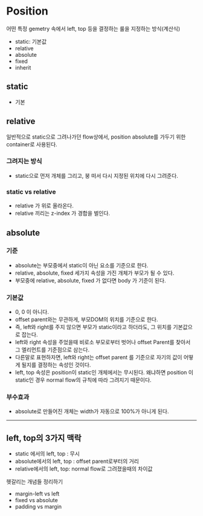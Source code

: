 # Position

어떤 특정 gemetry 속에서 left, top 등을 결정하는 룰을 지정하는 방식(계산식)

- static: 기본값
- relative
- absolute
- fixed
- inherit



## static

- 기본



## relative

일반적으로 static으로 그려나가던 flow상에서, position absolute를 가두기 위한 container로 사용된다. 

### 그려지는 방식

- static으로 먼저 개체를 그리고, 붕 떠서 다시 지정된 위치에 다시 그려준다.

### static vs relative

- relative 가 위로 올라온다. 
- relative 끼리는 z-index 가 경합을 벌인다. 



## absolute



### 기준

- absolute는 부모중에서 static이 아닌 요소를 기준으로 한다. 
- relative, absolute, fixed 세가지 속성을 가진 개체가 부모가 될 수 있다. 
- 부모중에 relative, absolute, fixed 가 없다면 body 가 기준이 된다. 



### 기본값

- 0, 0 이 아니다.
- offset parent와는 무관하게, 부모DOM의 위치를 기준으로 한다. 
- 즉, left와 right를 주지 않으면 부모가 static이라고 하더라도, 그 위치를 기본값으로 잡는다.
- left와 right 속성을 주었을때 비로소 부모로부터 벗어나 offset Parent를 찾아서 그 엘리먼트를 기준점으로 삼는다. 
- 다른말로 표현하자면, left와 right는 offset parent 를 기준으로 자기의 값이 어떻게 될지를 결정하는 속성인 것이다.
- left, top 속성은 position이 static인 개체에서는 무시된다. 왜냐하면 position 이 static인 경우 normal flow의 규칙에 따라 그려지기 때문이다. 



### 부수효과

- absolute로 만들어진 개체는 width가 자동으로 100%가 아니게 된다. 





----



## left, top의 3가지 맥락

- static 에서의 left, top : 무시
- absolute에서의 left, top : offset parent로부터의 거리
- relative에서의 left, top: normal flow로 그려졌을때의 차이값







헷갈리는 개념들 정리하기

- margin-left vs left
- fixed vs absolute
- padding vs margin
